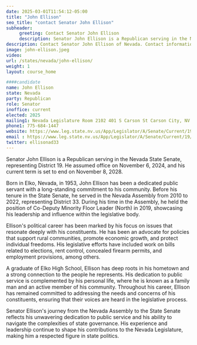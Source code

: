 ```yaml
---
date: 2025-03-01T11:54:12-05:00
title: "John Ellison"
seo_title: "contact Senator John Ellison"
subheader:
     greeting: Contact Senator John Ellison
     description: Senator John Ellison is a Republican serving in the Nevada State Senate, representing District 19. He assumed office on November 6, 2024, and his current term is set to end on November 8, 2028.
description: Contact Senator John Ellison of Nevada. Contact information for John Ellison includes email address, phone number, and mailing address.
image: john-ellison.jpeg
video:
url: /states/nevada/john-ellison/
weight: 1
layout: course_home

####candidate
name: John Ellison
state: Nevada
party: Republican
role: Senator
inoffice: current
elected: 2025
mailing1: Nevada Legislature Room 2102 401 S Carson St Carson City, NV 89701-4747
phone1: 775-684-1447
website: https://www.leg.state.nv.us/App/Legislator/A/Senate/Current/19/
email : https://www.leg.state.nv.us/App/Legislator/A/Senate/Current/19/
twitter: ellisonad33
---
```

Senator John Ellison is a Republican serving in the Nevada State Senate, representing District 19. He assumed office on November 6, 2024, and his current term is set to end on November 8, 2028.

Born in Elko, Nevada, in 1953, John Ellison has been a dedicated public servant with a long-standing commitment to his community. Before his tenure in the State Senate, he served in the Nevada Assembly from 2010 to 2022, representing District 33. During his time in the Assembly, he held the position of Co-Deputy Minority Floor Leader (North) in 2019, showcasing his leadership and influence within the legislative body.

Ellison's political career has been marked by his focus on issues that resonate deeply with his constituents. He has been an advocate for policies that support rural communities, promote economic growth, and protect individual freedoms. His legislative efforts have included work on bills related to elections, rent control, concealed firearm permits, and employment provisions, among others.

A graduate of Elko High School, Ellison has deep roots in his hometown and a strong connection to the people he represents. His dedication to public service is complemented by his personal life, where he is known as a family man and an active member of his community. Throughout his career, Ellison has remained committed to addressing the needs and concerns of his constituents, ensuring that their voices are heard in the legislative process.

Senator Ellison's journey from the Nevada Assembly to the State Senate reflects his unwavering dedication to public service and his ability to navigate the complexities of state governance. His experience and leadership continue to shape his contributions to the Nevada Legislature, making him a respected figure in state politics.
